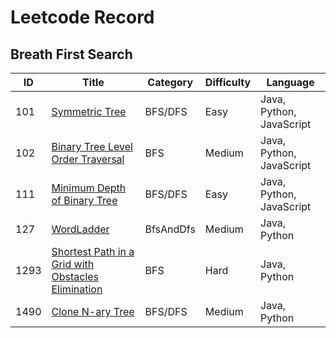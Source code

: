 # Leetcode Record

## Breath First Search
ID | Title | Category | Difficulty | Language |
-|-|-|-|-
101 | [Symmetric Tree](/BfsAndDfs/P101SymmetricTree) | BFS/DFS | Easy | Java, Python, JavaScript
102 | [Binary Tree Level Order Traversal](/BfsAndDfs/P102BinaryTreeLevelOrderTraversal) | BFS | Medium | Java, Python, JavaScript
111 | [Minimum Depth of Binary Tree](/BfsAndDfs/P111MinimumDepthOfBinaryTree) | BFS/DFS | Easy | Java, Python, JavaScript
127 | [WordLadder](/BfsAndDfs/P127WordLadder) | BfsAndDfs | Medium | Java, Python
1293 | [Shortest Path in a Grid with Obstacles Elimination](/BfsAndDfs/P1293ShortestPathInAGridWithObstaclesElimination) | BFS | Hard | Java, Python
1490 | [Clone N-ary Tree](/BfsAndDfs/P1490CloneNAryTree) | BFS/DFS | Medium | Java, Python
